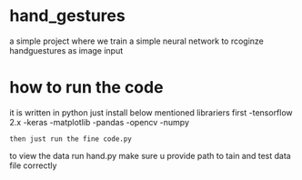 # hand_gestures
 a simple project where we train a simple neural network to rcoginze handguestures as image input
# how to run the code
   it is written in python
   just install below mentioned librariers first
   -tensorflow 2.x
   -keras
   -matplotlib
   -pandas
   -opencv
   -numpy
    
    then just run the fine code.py
   to view the data
    run hand.py
   make sure u provide path to tain and test data file correctly
   
